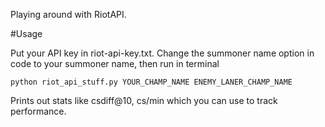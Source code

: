 Playing around with RiotAPI.


#Usage

Put your API key in riot-api-key.txt. Change the summoner name option in code to your summoner name, then run in terminal

`python riot_api_stuff.py YOUR_CHAMP_NAME ENEMY_LANER_CHAMP_NAME`

Prints out stats like csdiff@10, cs/min which you can use to track performance.
